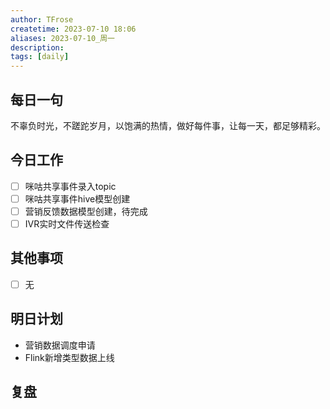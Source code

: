 ```yaml
---
author: TFrose
createtime: 2023-07-10 18:06
aliases: 2023-07-10_周一
description:
tags: [daily]
---
```


## 每日一句
不辜负时光，不蹉跎岁月，以饱满的热情，做好每件事，让每一天，都足够精彩。

## 今日工作
- [ ] 咪咕共享事件录入topic
- [ ] 咪咕共享事件hive模型创建
- [ ] 营销反馈数据模型创建，待完成
- [ ] IVR实时文件传送检查

## 其他事项
- [ ] 无

## 明日计划
- 营销数据调度申请
- Flink新增类型数据上线

## 复盘

